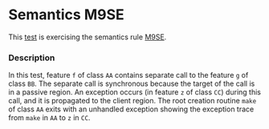 # Semantics M9SE

This [test](.) is exercising the semantics rule [M9SE](../Readme.md).

### Description

In this test, feature `f` of class `AA` contains separate call to the feature `g` of class `BB`. The separate call is synchronous because the target of the call is in a passive region. An exception occurs (in feature `z` of class `CC`) during this call, and it is propagated to the client region. The root creation routine `make` of class `AA` exits with an unhandled exception showing the exception trace from `make` in `AA` to `z` in `CC`.